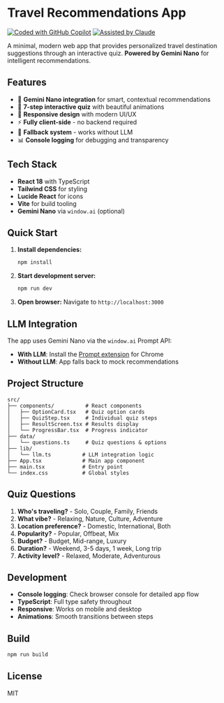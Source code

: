 # Travel Recommendations App

[![Coded with GitHub Copilot](https://img.shields.io/badge/Coded_with-GitHub_Copilot-2ea44f?logo=github)](https://github.com/features/copilot) [![Assisted by Claude](https://img.shields.io/badge/Assisted_by-Claude_Sonnet_3.5-8A2BE2?logo=anthropic)](https://www.anthropic.com/claude)

A minimal, modern web app that provides personalized travel destination suggestions through an interactive quiz. **Powered by Gemini Nano** for intelligent recommendations.

## Features

- 🤖 **Gemini Nano integration** for smart, contextual recommendations
- 🎯 **7-step interactive quiz** with beautiful animations
- 📱 **Responsive design** with modern UI/UX
- ⚡ **Fully client-side** - no backend required
- 🔄 **Fallback system** - works without LLM
- 📊 **Console logging** for debugging and transparency

## Tech Stack

- **React 18** with TypeScript
- **Tailwind CSS** for styling
- **Lucide React** for icons
- **Vite** for build tooling
- **Gemini Nano** via `window.ai` (optional)

## Quick Start

1. **Install dependencies:**
   ```bash
   npm install
   ```

2. **Start development server:**
   ```bash
   npm run dev
   ```

3. **Open browser:**
   Navigate to `http://localhost:3000`

## LLM Integration

The app uses Gemini Nano via the `window.ai` Prompt API:

- **With LLM**: Install the [Prompt extension](https://prompt.ai/) for Chrome
- **Without LLM**: App falls back to mock recommendations

## Project Structure

```
src/
├── components/          # React components
│   ├── OptionCard.tsx   # Quiz option cards
│   ├── QuizStep.tsx     # Individual quiz steps
│   ├── ResultScreen.tsx # Results display
│   └── ProgressBar.tsx  # Progress indicator
├── data/
│   └── questions.ts     # Quiz questions & options
├── lib/
│   └── llm.ts          # LLM integration logic
├── App.tsx             # Main app component
├── main.tsx            # Entry point
└── index.css           # Global styles
```

## Quiz Questions

1. **Who's traveling?** - Solo, Couple, Family, Friends
2. **What vibe?** - Relaxing, Nature, Culture, Adventure
3. **Location preference?** - Domestic, International, Both
4. **Popularity?** - Popular, Offbeat, Mix
5. **Budget?** - Budget, Mid-range, Luxury
6. **Duration?** - Weekend, 3-5 days, 1 week, Long trip
7. **Activity level?** - Relaxed, Moderate, Adventurous

## Development

- **Console logging**: Check browser console for detailed app flow
- **TypeScript**: Full type safety throughout
- **Responsive**: Works on mobile and desktop
- **Animations**: Smooth transitions between steps

## Build

```bash
npm run build
```

## License

MIT